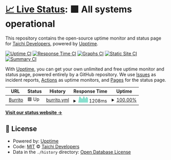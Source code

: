 # [📈 Live Status](https://status.dianshiapp.com): <!--live status--> **🟩 All systems operational**

This repository contains the open-source uptime monitor and status page for [Taichi Developers](https://taichi.graphics/), powered by [Upptime](https://github.com/upptime/upptime).

[![Uptime CI](https://github.com/taichi-dev/taitopia-status-page/workflows/Uptime%20CI/badge.svg)](https://github.com/taichi-dev/taitopia-status-page/actions?query=workflow%3A%22Uptime+CI%22)
[![Response Time CI](https://github.com/taichi-dev/taitopia-status-page/workflows/Response%20Time%20CI/badge.svg)](https://github.com/taichi-dev/taitopia-status-page/actions?query=workflow%3A%22Response+Time+CI%22)
[![Graphs CI](https://github.com/taichi-dev/taitopia-status-page/workflows/Graphs%20CI/badge.svg)](https://github.com/taichi-dev/taitopia-status-page/actions?query=workflow%3A%22Graphs+CI%22)
[![Static Site CI](https://github.com/taichi-dev/taitopia-status-page/workflows/Static%20Site%20CI/badge.svg)](https://github.com/taichi-dev/taitopia-status-page/actions?query=workflow%3A%22Static+Site+CI%22)
[![Summary CI](https://github.com/taichi-dev/taitopia-status-page/workflows/Summary%20CI/badge.svg)](https://github.com/taichi-dev/taitopia-status-page/actions?query=workflow%3A%22Summary+CI%22)

With [Upptime](https://upptime.js.org), you can get your own unlimited and free uptime monitor and status page, powered entirely by a GitHub repository. We use [Issues](https://github.com/taichi-dev/taitopia-status-page/issues) as incident reports, [Actions](https://github.com/taichi-dev/taitopia-status-page/actions) as uptime monitors, and [Pages](https://status.dianshiapp.com) for the status page.

<!--start: status pages-->
<!-- This summary is generated by Upptime (https://github.com/upptime/upptime) -->
<!-- Do not edit this manually, your changes will be overwritten -->
<!-- prettier-ignore -->
| URL | Status | History | Response Time | Uptime |
| --- | ------ | ------- | ------------- | ------ |
| <img alt="" src="https://icons.duckduckgo.com/ip3/dianshiapp.com.ico" height="13"> [Burrito](https://dianshiapp.com) | 🟩 Up | [burrito.yml](https://github.com/taichi-dev/taitopia-status-page/commits/HEAD/history/burrito.yml) | <details><summary><img alt="Response time graph" src="./graphs/burrito/response-time-week.png" height="20"> 1208ms</summary><br><a href="https://status.dianshiapp.com/history/burrito"><img alt="Response time 1467" src="https://img.shields.io/endpoint?url=https%3A%2F%2Fraw.githubusercontent.com%2Ftaichi-dev%2Ftaitopia-status-page%2FHEAD%2Fapi%2Fburrito%2Fresponse-time.json"></a><br><a href="https://status.dianshiapp.com/history/burrito"><img alt="24-hour response time 1013" src="https://img.shields.io/endpoint?url=https%3A%2F%2Fraw.githubusercontent.com%2Ftaichi-dev%2Ftaitopia-status-page%2FHEAD%2Fapi%2Fburrito%2Fresponse-time-day.json"></a><br><a href="https://status.dianshiapp.com/history/burrito"><img alt="7-day response time 1208" src="https://img.shields.io/endpoint?url=https%3A%2F%2Fraw.githubusercontent.com%2Ftaichi-dev%2Ftaitopia-status-page%2FHEAD%2Fapi%2Fburrito%2Fresponse-time-week.json"></a><br><a href="https://status.dianshiapp.com/history/burrito"><img alt="30-day response time 1467" src="https://img.shields.io/endpoint?url=https%3A%2F%2Fraw.githubusercontent.com%2Ftaichi-dev%2Ftaitopia-status-page%2FHEAD%2Fapi%2Fburrito%2Fresponse-time-month.json"></a><br><a href="https://status.dianshiapp.com/history/burrito"><img alt="1-year response time 1467" src="https://img.shields.io/endpoint?url=https%3A%2F%2Fraw.githubusercontent.com%2Ftaichi-dev%2Ftaitopia-status-page%2FHEAD%2Fapi%2Fburrito%2Fresponse-time-year.json"></a></details> | <details><summary><a href="https://status.dianshiapp.com/history/burrito">100.00%</a></summary><a href="https://status.dianshiapp.com/history/burrito"><img alt="All-time uptime 100.00%" src="https://img.shields.io/endpoint?url=https%3A%2F%2Fraw.githubusercontent.com%2Ftaichi-dev%2Ftaitopia-status-page%2FHEAD%2Fapi%2Fburrito%2Fuptime.json"></a><br><a href="https://status.dianshiapp.com/history/burrito"><img alt="24-hour uptime 100.00%" src="https://img.shields.io/endpoint?url=https%3A%2F%2Fraw.githubusercontent.com%2Ftaichi-dev%2Ftaitopia-status-page%2FHEAD%2Fapi%2Fburrito%2Fuptime-day.json"></a><br><a href="https://status.dianshiapp.com/history/burrito"><img alt="7-day uptime 100.00%" src="https://img.shields.io/endpoint?url=https%3A%2F%2Fraw.githubusercontent.com%2Ftaichi-dev%2Ftaitopia-status-page%2FHEAD%2Fapi%2Fburrito%2Fuptime-week.json"></a><br><a href="https://status.dianshiapp.com/history/burrito"><img alt="30-day uptime 100.00%" src="https://img.shields.io/endpoint?url=https%3A%2F%2Fraw.githubusercontent.com%2Ftaichi-dev%2Ftaitopia-status-page%2FHEAD%2Fapi%2Fburrito%2Fuptime-month.json"></a><br><a href="https://status.dianshiapp.com/history/burrito"><img alt="1-year uptime 100.00%" src="https://img.shields.io/endpoint?url=https%3A%2F%2Fraw.githubusercontent.com%2Ftaichi-dev%2Ftaitopia-status-page%2FHEAD%2Fapi%2Fburrito%2Fuptime-year.json"></a></details>

<!--end: status pages-->

[**Visit our status website →**](https://status.dianshiapp.com)

## 📄 License

- Powered by: [Upptime](https://github.com/upptime/upptime)
- Code: [MIT](./LICENSE) © [Taichi Developers](https://taichi.graphics/)
- Data in the `./history` directory: [Open Database License](https://opendatacommons.org/licenses/odbl/1-0/)
